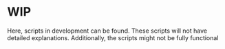 # WIP

Here, scripts in development can be found. These scripts will not have detailed explanations.
Additionally, the scripts might not be fully functional